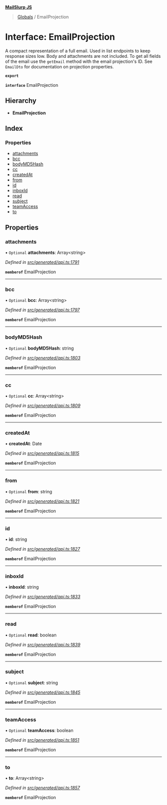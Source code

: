 **[MailSlurp JS](../README.md)**

> [Globals](../README.md) / EmailProjection

# Interface: EmailProjection

A compact representation of a full email. Used in list endpoints to keep response sizes low. Body and attachments are not included. To get all fields of the email use the `getEmail` method with the email projection's ID. See `EmailDto` for documentation on projection properties.

**`export`** 

**`interface`** EmailProjection

## Hierarchy

* **EmailProjection**

## Index

### Properties

* [attachments](emailprojection.md#attachments)
* [bcc](emailprojection.md#bcc)
* [bodyMD5Hash](emailprojection.md#bodymd5hash)
* [cc](emailprojection.md#cc)
* [createdAt](emailprojection.md#createdat)
* [from](emailprojection.md#from)
* [id](emailprojection.md#id)
* [inboxId](emailprojection.md#inboxid)
* [read](emailprojection.md#read)
* [subject](emailprojection.md#subject)
* [teamAccess](emailprojection.md#teamaccess)
* [to](emailprojection.md#to)

## Properties

### attachments

• `Optional` **attachments**: Array\<string>

*Defined in [src/generated/api.ts:1791](https://github.com/mailslurp/mailslurp-client/blob/a8663d0/src/generated/api.ts#L1791)*

**`memberof`** EmailProjection

___

### bcc

• `Optional` **bcc**: Array\<string>

*Defined in [src/generated/api.ts:1797](https://github.com/mailslurp/mailslurp-client/blob/a8663d0/src/generated/api.ts#L1797)*

**`memberof`** EmailProjection

___

### bodyMD5Hash

• `Optional` **bodyMD5Hash**: string

*Defined in [src/generated/api.ts:1803](https://github.com/mailslurp/mailslurp-client/blob/a8663d0/src/generated/api.ts#L1803)*

**`memberof`** EmailProjection

___

### cc

• `Optional` **cc**: Array\<string>

*Defined in [src/generated/api.ts:1809](https://github.com/mailslurp/mailslurp-client/blob/a8663d0/src/generated/api.ts#L1809)*

**`memberof`** EmailProjection

___

### createdAt

•  **createdAt**: Date

*Defined in [src/generated/api.ts:1815](https://github.com/mailslurp/mailslurp-client/blob/a8663d0/src/generated/api.ts#L1815)*

**`memberof`** EmailProjection

___

### from

• `Optional` **from**: string

*Defined in [src/generated/api.ts:1821](https://github.com/mailslurp/mailslurp-client/blob/a8663d0/src/generated/api.ts#L1821)*

**`memberof`** EmailProjection

___

### id

•  **id**: string

*Defined in [src/generated/api.ts:1827](https://github.com/mailslurp/mailslurp-client/blob/a8663d0/src/generated/api.ts#L1827)*

**`memberof`** EmailProjection

___

### inboxId

•  **inboxId**: string

*Defined in [src/generated/api.ts:1833](https://github.com/mailslurp/mailslurp-client/blob/a8663d0/src/generated/api.ts#L1833)*

**`memberof`** EmailProjection

___

### read

• `Optional` **read**: boolean

*Defined in [src/generated/api.ts:1839](https://github.com/mailslurp/mailslurp-client/blob/a8663d0/src/generated/api.ts#L1839)*

**`memberof`** EmailProjection

___

### subject

• `Optional` **subject**: string

*Defined in [src/generated/api.ts:1845](https://github.com/mailslurp/mailslurp-client/blob/a8663d0/src/generated/api.ts#L1845)*

**`memberof`** EmailProjection

___

### teamAccess

• `Optional` **teamAccess**: boolean

*Defined in [src/generated/api.ts:1851](https://github.com/mailslurp/mailslurp-client/blob/a8663d0/src/generated/api.ts#L1851)*

**`memberof`** EmailProjection

___

### to

•  **to**: Array\<string>

*Defined in [src/generated/api.ts:1857](https://github.com/mailslurp/mailslurp-client/blob/a8663d0/src/generated/api.ts#L1857)*

**`memberof`** EmailProjection
